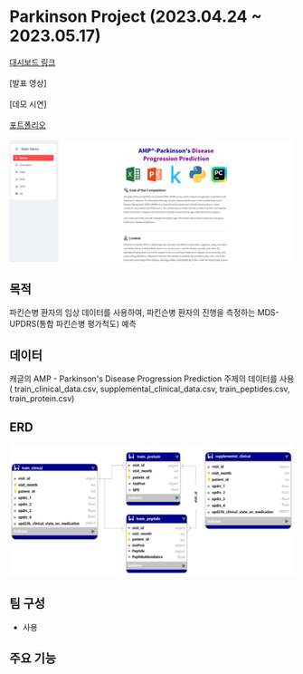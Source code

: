 # Parkinson Project (2023.04.24 ~ 2023.05.17)

[대시보드 링크](https://moonstyie-parkinson-app-q81f6f.streamlit.app/#parkinson-s-description) <br/><br/>
[발표 영상] <br/><br/>
[데모 시연] <br/><br/>
[포트폴리오](https://github.com/bigdata210/Kaggle/tree/72619d63ae46028f8e36d65a6e5a00dd196d7910/pdf)<br/><br/>
![screensh](img/홈페이지.png)

## 목적
파킨슨병 환자의 임상 데이터를 사용하여, 파킨슨병 환자의 진행을 측정하는 MDS-UPDRS(통합 파킨슨병 평가척도) 예측

## 데이터
캐글의 AMP - Parkinson's Disease Progression Prediction 주제의 데이터를 사용
( train_clinical_data.csv, supplemental_clinical_data.csv, train_peptides.csv, train_protein.csv)

## ERD
![screensh](img/erd.png)

## 팀 구성
- 사용

## 주요 기능

